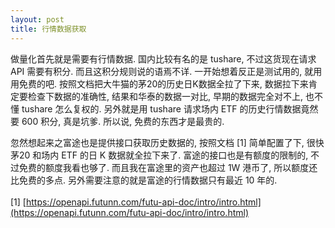 ```yaml
---
layout: post
title: 行情数据获取
---
```

做量化首先就是需要有行情数据. 国内比较有名的是 tushare, 不过这货现在请求 API 需要有积分. 而且这积分规则说的语焉不详. 一开始想着反正是测试用的, 就用用免费的吧. 按照文档把大牛猫的茅20的历史日K数据全拉了下来, 数据拉下来肯定要检查下数据的准确性, 结果和华泰的数据一对比, 早期的数据完全对不上, 也不懂 tushare 怎么复权的. 另外就是用 tushare 请求场内 ETF 的历史行情数据竟然要 600 积分, 真是坑爹. 所以说, 免费的东西才是最贵的.

忽然想起来之富途也是提供接口获取历史数据的, 按照文档 [1] 简单配置了下, 很快茅20 和场内 ETF 的日 K 数据就全拉下来了. 富途的接口也是有额度的限制的, 不过免费的额度我看也够了. 而且我在富途里的资产也超过 1W 港币了, 所以额度还比免费的多点. 另外需要注意的就是富途的行情数据只有最近 10 年的.<br />
<br />[1] [https://openapi.futunn.com/futu-api-doc/intro/intro.html](https://openapi.futunn.com/futu-api-doc/intro/intro.html)

